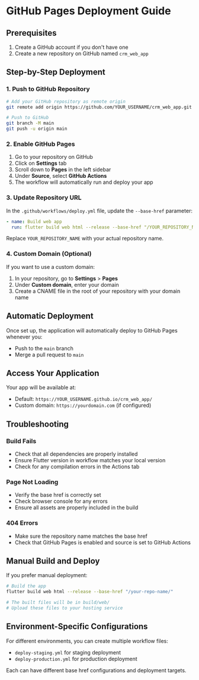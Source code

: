 # GitHub Pages Deployment Guide

## Prerequisites
1. Create a GitHub account if you don't have one
2. Create a new repository on GitHub named `crm_web_app`

## Step-by-Step Deployment

### 1. Push to GitHub Repository

```bash
# Add your GitHub repository as remote origin
git remote add origin https://github.com/YOUR_USERNAME/crm_web_app.git

# Push to GitHub
git branch -M main
git push -u origin main
```

### 2. Enable GitHub Pages

1. Go to your repository on GitHub
2. Click on **Settings** tab
3. Scroll down to **Pages** in the left sidebar
4. Under **Source**, select **GitHub Actions**
5. The workflow will automatically run and deploy your app

### 3. Update Repository URL

In the `.github/workflows/deploy.yml` file, update the `--base-href` parameter:

```yaml
- name: Build web app
  run: flutter build web html --release --base-href "/YOUR_REPOSITORY_NAME/"
```

Replace `YOUR_REPOSITORY_NAME` with your actual repository name.

### 4. Custom Domain (Optional)

If you want to use a custom domain:

1. In your repository, go to **Settings** > **Pages**
2. Under **Custom domain**, enter your domain
3. Create a CNAME file in the root of your repository with your domain name

## Automatic Deployment

Once set up, the application will automatically deploy to GitHub Pages whenever you:
- Push to the `main` branch
- Merge a pull request to `main`

## Access Your Application

Your app will be available at:
- Default: `https://YOUR_USERNAME.github.io/crm_web_app/`
- Custom domain: `https://yourdomain.com` (if configured)

## Troubleshooting

### Build Fails
- Check that all dependencies are properly installed
- Ensure Flutter version in workflow matches your local version
- Check for any compilation errors in the Actions tab

### Page Not Loading
- Verify the base href is correctly set
- Check browser console for any errors
- Ensure all assets are properly included in the build

### 404 Errors
- Make sure the repository name matches the base href
- Check that GitHub Pages is enabled and source is set to GitHub Actions

## Manual Build and Deploy

If you prefer manual deployment:

```bash
# Build the app
flutter build web html --release --base-href "/your-repo-name/"

# The built files will be in build/web/
# Upload these files to your hosting service
```

## Environment-Specific Configurations

For different environments, you can create multiple workflow files:
- `deploy-staging.yml` for staging deployment
- `deploy-production.yml` for production deployment

Each can have different base href configurations and deployment targets.
